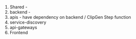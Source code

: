 1. Shared - 
2. backend -
3. apis - have dependency on backend / ClipGen Step function
4. service-discovery
5. api-gateways
6. Frontend
